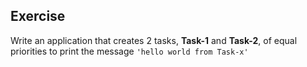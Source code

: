 ## Exercise
     
		 
Write an application that creates 2 tasks, **Task-1** and **Task-2**, 
of equal priorities to print the message `'hello world from Task-x'`  
     


		 
     
		   					 		 		 


			
			    
      
